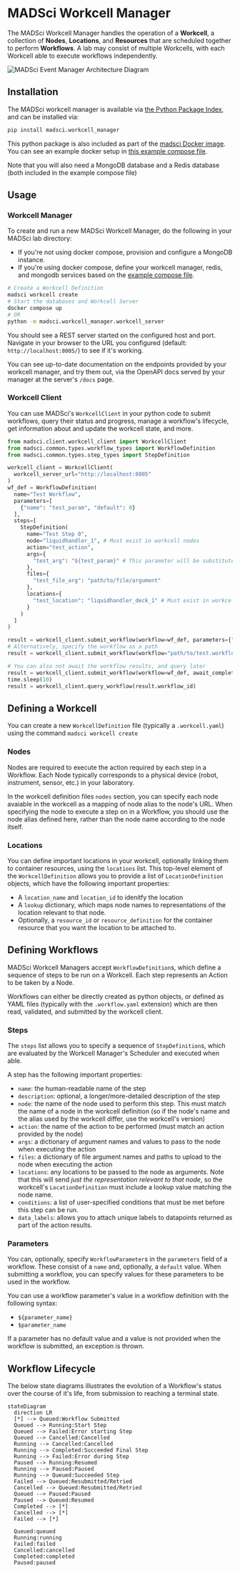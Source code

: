 # MADSci Workcell Manager

The MADSci Workcell Manager handles the operation of a **Workcell**, a collection of **Nodes**, **Locations**, and **Resources** that are scheduled together to perform **Workflows**. A lab may consist of multiple Workcells, with each Workcell able to execute workflows independently.

![MADSci Event Manager Architecture Diagram](./assets/workcell_manager.drawio.svg)

## Installation

The MADSci workcell manager is available via [the Python Package Index](https://pypi.org/project/madsci.workcell_manager/), and can be installed via:

```bash
pip install madsci.workcell_manager
```

This python package is also included as part of the [madsci Docker image](https://github.com/orgs/AD-SDL/packages/container/package/madsci). You can see an example docker setup in [this example compose file](./workcell_manager.compose.yaml).

Note that you will also need a MongoDB database and a Redis database (both included in the example compose file)

## Usage

### Workcell Manager

To create and run a new MADSci Workcell Manager, do the following in your MADSci lab directory:

- If you're not using docker compose, provision and configure a MongoDB instance.
- If you're using docker compose, define your workcell manager, redis, and mongodb services based on the [example compose file](./workcell_manager.compose.yaml).


```bash
# Create a Workcell Definition
madsci workcell create
# Start the databases and Workcell Server
docker compose up
# OR
python -m madsci.workcell_manager.workcell_server
```

You should see a REST server started on the configured host and port. Navigate in your browser to the URL you configured (default: `http://localhost:8005/`) to see if it's working.

You can see up-to-date documentation on the endpoints provided by your workcell manager, and try them out, via the OpenAPI docs served by your manager at the server's `/docs` page.

### Workcell Client

You can use MADSci's `WorkcellClient` in your python code to submit workflows, query their status and progress, manage a workflow's lifecycle, get information about and update the workcell state, and more.

```python
from madsci.client.workcell_client import WorkcellClient
from madsci.common.types.workflow_types import WorkflowDefinition
from madsci.common.types.step_types import StepDefinition

workcell_client = WorkcellClient(
  workcell_server_url="http://localhost:8005"
)
wf_def = WorkflowDefinition(
  name="Test Workflow",
  parameters=[
    {"name": "test_param", "default": 0}
  ],
  steps=[
    StepDefinition(
      name="Test Step 0",
      node="liquidhandler_1", # Must exist in workcell nodes
      action="test_action",
      args={
        "test_arg": "${test_param}" # This parameter will be substituted at submission time
      },
      files={
        "test_file_arg": "path/to/file/argument"
      },
      locations={
        "test_location": "liquidhandler_deck_1" # Must exist in workcell locations
      }
    )
  ]
)

result = workcell_client.submit_workflow(workflow=wf_def, parameters={"test_param": 10})
# Alternatively, specify the workflow as a path
result = workcell_client.submit_workflow(workflow="path/to/test.workflow.yaml")

# You can also not await the workflow results, and query later
result = workcell_client.submit_workflow(workflow=wf_def, await_completion=False)
time.sleep(10)
result = workcell_client.query_workflow(result.workflow_id)
```

## Defining a Workcell

You can create a new `WorkcellDefinition` file (typically a `.workcell.yaml`) using the command `madsci workcell create`

### Nodes

Nodes are required to execute the action required by each step in a Workflow. Each Node typically corresponds to a physical device (robot, instrument, sensor, etc.) in your laboratory.

In the workcell definition files `nodes` section, you can specify each node avaiable in the workcell as a mapping of node alias to the node's URL. When specifying the node to execute a step on in a Workflow, you should use the node alias defined here, rather than the node name according to the node itself.

### Locations

You can define important locations in your workcell, optionally linking them to container resources, using the `locations` list. This top-level element of the `WorkcellDefinition` allows you to provide a list of `LocationDefinition` objects, which have the following important properties:

- A `location_name` and `location_id` to idenitfy the location
- A `lookup` dictionary, which maps node names to representations of the location relevant to that node.
- Optionally, a `resource_id` or `resource_definition` for the container resource that you want the location to be attached to.

## Defining Workflows

MADSci Workcell Managers accept `WorkflowDefinition`s, which define a sequence of steps to be run on a Workcell. Each step represents an Action to be taken by a Node.

Workflows can either be directly created as python objects, or defined as YAML files (typically with the `.workflow.yaml` extension) which are then read, validated, and submitted by the workcell client.

### Steps

The `steps` list allows you to specify a sequence of `StepDefinition`s, which are evaluated by the Workcell Manager's Scheduler and executed when able.

A step has the following important properties:

- `name`: the human-readable name of the step
- `description`: optional, a longer/more-detailed description of the step
- `node`: the name of the node used to perform this step. This must match the name of a node in the workcell definition (so if the node's name and the alias used by the workcell differ, use the workcell's version)
- `action`: the name of the action to be performed (must match an action provided by the node)
- `args`: a dictionary of argument names and values to pass to the node when executing the action
- `files`: a dictionary of file argument names and paths to upload to the node when executing the action
- `locations`: any locations to be passed to the node as arguments. Note that this will send _just the representation relevant to that node_, so the workcell's `LocationDefinition` must include a lookup value matching the node name.
- `conditions`: a list of user-specified conditions that must be met before this step can be run.
- `data_labels`: allows you to attach unique labels to datapoints returned as part of the action results.

### Parameters

You can, optionally, specify `WorkflowParameter`s in the `parameters` field of a workflow. These consist of a `name` and, optionally, a `default` value. When submitting a workflow, you can specify values for these parameters to be used in the workflow.

You can use a workflow parameter's value in a workflow definition with the following syntax:

- `${parameter_name}`
- `$parameter_name`

If a parameter has no default value and a value is not provided when the workflow is submitted, an exception is thrown.

## Workflow Lifecycle

The below state diagrams illustrates the evolution of a Workflow's status over the course of it's life, from submission to reaching a terminal state.

```mermaid
stateDiagram
  direction LR
  [*] --> Queued:Workflow Submitted
  Queued --> Running:Start Step
  Queued --> Failed:Error starting Step
  Queued --> Cancelled:Cancelled
  Running --> Cancelled:Cancelled
  Running --> Completed:Succeeded Final Step
  Running --> Failed:Error during Step
  Paused --> Running:Resumed
  Running --> Paused:Paused
  Running --> Queued:Succeeded Step
  Failed --> Queued:Resubmitted/Retried
  Cancelled --> Queued:Resubmitted/Retried
  Queued --> Paused:Paused
  Paused --> Queued:Resumed
  Completed --> [*]
  Cancelled --> [*]
  Failed --> [*]

  Queued:queued
  Running:running
  Failed:failed
  Cancelled:cancelled
  Completed:completed
  Paused:paused
```
